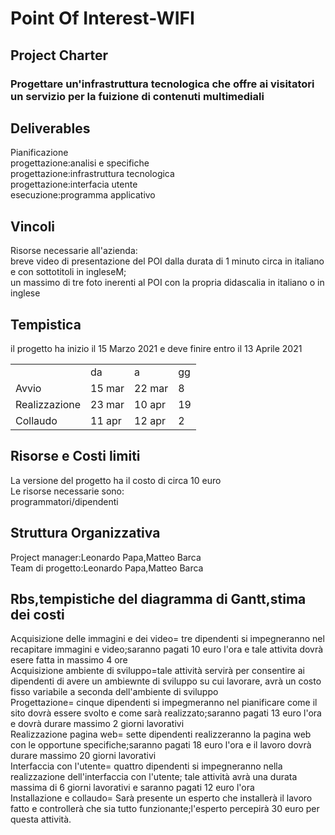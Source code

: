 <!DOCKTYPE html>
<head>
  </head>
<h1>Point Of Interest-WIFI</h1>
<h2>Project Charter</h2>
  
  
 <h3>Progettare un'infrastruttura tecnologica che offre ai visitatori un servizio per la fuizione di contenuti multimediali</h3>
 
 <h2><b>Deliverables</b></h2>
  
  <p>Pianificazione<br>
      progettazione:analisi e specifiche<br>
      progettazione:infrastruttura tecnologica<br>
      progettazione:interfacia utente<br>
      esecuzione:programma applicativo<br>
  </p>
<h2>Vincoli</h2>
  <p>Risorse necessarie all'azienda:<br>
  breve video di presentazione del POI dalla durata di 1 minuto circa in italiano e con sottotitoli in ingleseM;<br>
  un massimo di tre foto inerenti al POI con la propria didascalia in italiano o in inglese<br>
  </p>
  <h2>Tempistica</h2>
  <p>il progetto ha inizio il 15 Marzo 2021 e deve finire entro il 13 Aprile 2021<br>
  </p>
  
  <table>
  <tr><td></td><td>da</td><td>a</td><td>gg</td>
  <tr><td>Avvio</td><td>15 mar</td><td>22 mar</td><td>8</td>
  <tr><td>Realizzazione</td><td>23 mar</td><td>10 apr</td><td>19</td>
  <tr><td>Collaudo</td><td>11 apr</td><td>12 apr</td><td>2</td>
    </table>
   
   <h2>Risorse e Costi limiti</h2>
    <p>La versione del progetto ha il costo di circa 10 euro<br>
     Le risorse necessarie sono:<br>
       programmatori/dipendenti<br>
     </p>
     
 <h2>Struttura Organizzativa</h2>
     <p>Project manager:Leonardo Papa,Matteo Barca<br>
     Team di progetto:Leonardo Papa,Matteo Barca
     </p>
     <h2>Rbs,tempistiche del diagramma di Gantt,stima dei costi</h2>
     <p>Acquisizione delle immagini e dei video= tre dipendenti si impegneranno nel recapitare immagini e video;saranno pagati 10 euro l'ora e tale attivita dovrà esere fatta in massimo 4 ore<br>
  Acquisizione ambiente di sviluppo=tale attività servirà per consentire ai dipendenti di avere un ambiewnte di sviluppo su cui lavorare, avrà un costo fisso variabile a seconda dell'ambiente di sviluppo<br>
  Progettazione= cinque dipendenti si impegmeranno nel pianificare come il sito dovrà essere svolto e come sarà realizzato;saranno pagati 13 euro l'ora e dovrà durare massimo 2 giorni lavorativi<br>
  Realizzazione pagina web= sette dipendenti realizzeranno la pagina web con le opportune specifiche;saranno pagati 18 euro l'ora e il lavoro dovrà durare massimo 20 giorni lavorativi<br>
  Interfaccia con l'utente= quattro dipendenti si impegneranno nella realizzazione dell'interfaccia con l'utente; tale attività avrà una durata massima di 6 giorni lavorativi e saranno pagati 12 euro l'ora<br>
  Installazione e collaudo= Sarà presente un esperto che installerà il lavoro fatto e controllerà che sia tutto funzionante;l'esperto percepirà 30 euro per questa attività.
     
   </body>

</html>
 
